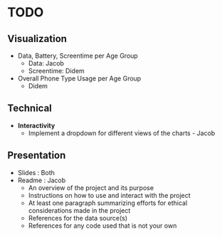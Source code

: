 # TODO

## Visualization
- Data, Battery, Screentime per Age Group 
    - Data: Jacob
    - Screentime: Didem
- Overall Phone Type Usage per Age Group 
    - Didem


## Technical
- **Interactivity**
    - Implement a dropdown for different views of the charts - Jacob

## Presentation
- Slides : Both 
- Readme : Jacob
    - An overview of the project and its purpose
    - Instructions on how to use and interact with the project
    - At least one paragraph summarizing efforts for ethical considerations made in the project
    - References for the data source(s)
    - References for any code used that is not your own
